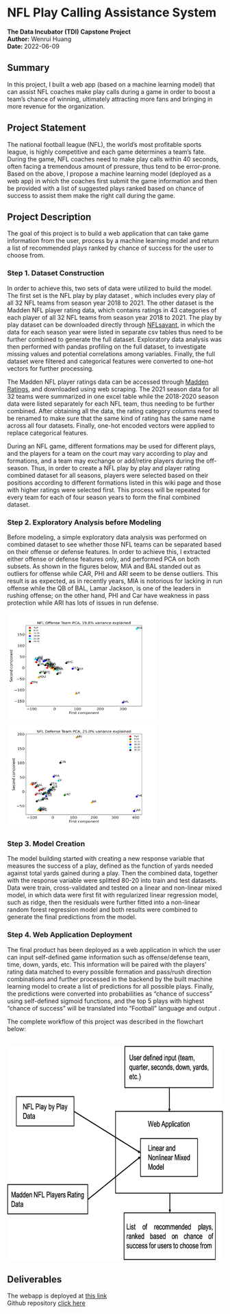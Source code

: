 # NFL Play Calling Assistance System
<b>The Data Incubator (TDI) Capstone Project</b><br>
<b>Author:</b> Wenrui Huang<br>
<b>Date: </b> 2022-06-09<br>
## Summary
In this project, I built a web app (based on a machine learning model) that can assist NFL coaches make play calls during a game in order to boost a team’s chance of winning, ultimately attracting more fans and bringing in more revenue for the organization.  
## Project Statement
The national football league (NFL), the world’s most profitable sports league, is highly competitive and each game determines a team’s fate. During the game, NFL coaches need to make play calls within 40 seconds, often facing a tremendous amount of pressure, thus tend to be error-prone. Based on the above, I propose a machine learning model (deployed as a web app) in which the coaches first submit the game information and then be provided with a list of suggested plays ranked based on chance of success to assist them make the right call during the game.
## Project Description
The goal of this project is to build a web application that can take game information from the user, process by a machine learning model and return a list of recommended plays ranked by chance of success for the user to choose from. 

### Step 1. Dataset Construction
In order to achieve this, two sets of data were utilized to build the model. The first set is the NFL play by play dataset , which includes every play of all 32 NFL teams from season year 2018 to 2021. The other dataset is the Madden NFL player rating data, which contains ratings in 43 categories of each player of all 32 NFL teams from season year 2018 to 2021.
The play by play dataset can be downloaded directly through [NFLsavant](http://nflsavant.com/about.php), in which the data for each season year were listed in separate csv tables thus need to be further combined to generate the full dataset. Exploratory data analysis was then performed with pandas profiling on the full dataset, to investigate missing values and potential correlations among variables. Finally, the full dataset were filtered and categorical features were converted to one-hot vectors for further processing.

The Madden NFL player ratings data can be accessed through [Madden Ratings](https://maddenratings.weebly.com), and downloaded using web scraping. The 2021 season data for all 32 teams were summarized in one excel table while the 2018-2020 season data were listed separately for each NFL team, thus needing to be further combined. After obtaining all the data, the rating category columns need to be renamed to make sure that the same kind of rating has the same name across all four datasets. Finally, one-hot encoded vectors were applied to replace categorical features.

During an NFL game, different formations may be used for different plays, and the players for a team on the court may vary according to play and formations, and a team may exchange or add/retire players during the off-season. Thus, in order to create a NFL play by play and player rating combined dataset for all seasons, players were selected based on their positions according to different formations listed in this wiki page and those with higher ratings were selected first. This process will be repeated for every team for each of four season years to form the final combined dataset.

### Step 2. Exploratory Analysis before Modeling
Before modeling, a simple exploratory data analysis was performed on combined dataset to see whether those NFL teams can be separated based on their offense or defense features. In order to achieve this, I extracted either offense or defense features only, and performed PCA on both subsets. As shown in the figures below, MIA and BAL standed out as outliers for offense while CAR, PHI and ARI seem to be dense outliers. This result is as expected, as in recently years, MIA is notorious for lacking in run offense while the QB of BAL, Lamar Jackson, is one of the leaders in rushing offense; on the other hand, PHI and Car have weakness in pass protection while ARI has lots of issues in run defense.<br>

 <img src="readme_images/NFL_offense.png" width=350 height=250>     <img src="readme_images/NFL_defense.png" width=350 height=250>  <br>

### Step 3. Model Creation
The model building started with creating a new response variable that measures the success of a play, defined as the function of yards needed against total yards gained during a play. Then the combined data, together with the response variable were splitted 80-20 into train and test datasets. Data were train, cross-validated and tested on a linear and non-linear mixed model, in which data were first fit with regularized linear regression model, such as ridge, then the residuals were further fitted into a non-linear random forest regression model and both results were combined to generate the final predictions from the model. 

### Step 4. Web Application Deployment
The final product has been deployed as a web application in which the user can input self-defined game information such as offense/defense team, time, down, yards, etc. This information will be paired with the players’ rating data matched to every possible formation and pass/rush direction combinations and further processed in the backend by the built machine learning model to create a list of predictions for all possible plays. Finally, the predictions were converted into probabilities as “chance of success” using self-defined sigmoid functions, and the top 5 plays with highest “chance of success” will be translated into “Football” language and output . 

The complete workflow of this project was described in the flowchart below:<br><br>

<img src="readme_images/nfl_flowchart.png" width=600 height=500><br>
## Deliverables
The webapp is deployed at [this link](https://boiling-garden-01306.herokuapp.com/) <br>
Github repository [click here](https://github.com/wh2353/TDI_Capstone_NFL_play_calling_assistance_system)

